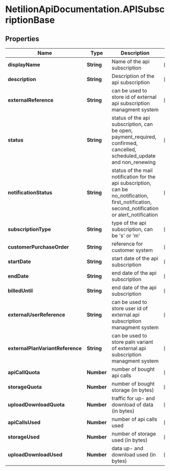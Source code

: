 # NetilionApiDocumentation.APISubscriptionBase

## Properties
Name | Type | Description | Notes
------------ | ------------- | ------------- | -------------
**displayName** | **String** | Name of the api subscription | [optional] 
**description** | **String** | Description of the api subscription | [optional] 
**externalReference** | **String** | can be used to store id of external api subscription managment system | [optional] 
**status** | **String** | status of the api subscription, can be  open, payment_required, confirmed, cancelled, scheduled_update and non_renewing | [optional] 
**notificationStatus** | **String** | status of the mail notification for the api subscription, can be no_notification, first_notification, second_notification or alert_notification | [optional] 
**subscriptionType** | **String** | type of the api subscription, can be &#39;s&#39; or &#39;m&#39; | [optional] 
**customerPurchaseOrder** | **String** | reference for customer system | [optional] 
**startDate** | **String** | start date of the api subscription | [optional] 
**endDate** | **String** | end date of the api subscription | [optional] 
**billedUntil** | **String** | end date of the api subscription | [optional] 
**externalUserReference** | **String** | can be used to store user id of external api subscription managment system | [optional] 
**externalPlanVariantReference** | **String** | can be used to store paln variant of external api subscription managment system | [optional] 
**apiCallQuota** | **Number** | number of bought api calls | [optional] 
**storageQuota** | **Number** | number of bought storage (in bytes) | [optional] 
**uploadDownloadQuota** | **Number** | traffic for up- and download of data (in bytes) | [optional] 
**apiCallsUsed** | **Number** | number of api calls used | [optional] 
**storageUsed** | **Number** | number of storage used (in bytes) | [optional] 
**uploadDownloadUsed** | **Number** | data up- and download used (in bytes) | [optional] 


